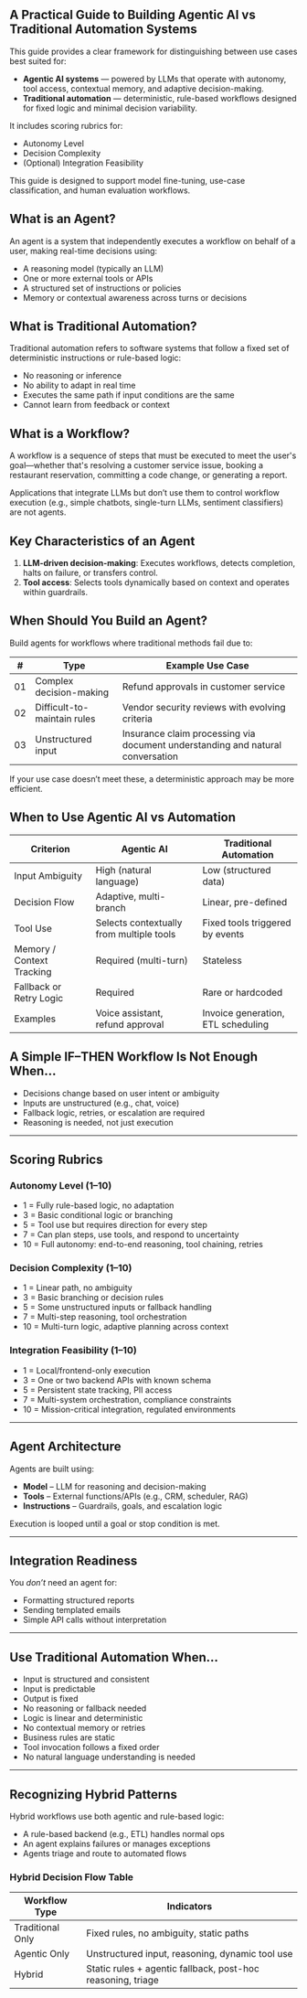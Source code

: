## A Practical Guide to Building Agentic AI vs Traditional Automation Systems

This guide provides a clear framework for distinguishing between use cases best suited for:

- **Agentic AI systems** — powered by LLMs that operate with autonomy, tool access, contextual memory, and adaptive decision-making.
- **Traditional automation** — deterministic, rule-based workflows designed for fixed logic and minimal decision variability.

It includes scoring rubrics for:

- Autonomy Level
- Decision Complexity
- (Optional) Integration Feasibility

This guide is designed to support model fine-tuning, use-case classification, and human evaluation workflows.



## What is an Agent?

An agent is a system that independently executes a workflow on behalf of a user, making real-time decisions using:

- A reasoning model (typically an LLM)
- One or more external tools or APIs
- A structured set of instructions or policies
- Memory or contextual awareness across turns or decisions



## What is Traditional Automation?

Traditional automation refers to software systems that follow a fixed set of deterministic instructions or rule-based logic:

- No reasoning or inference
- No ability to adapt in real time
- Executes the same path if input conditions are the same
- Cannot learn from feedback or context

## What is a Workflow?

A workflow is a sequence of steps that must be executed to meet the user's goal—whether that's resolving a customer service issue, booking a restaurant reservation, committing a code change, or generating a report.

Applications that integrate LLMs but don’t use them to control workflow execution (e.g., simple chatbots, single-turn LLMs, sentiment classifiers) are not agents.


## Key Characteristics of an Agent

1. **LLM-driven decision-making**: Executes workflows, detects completion, halts on failure, or transfers control.
2. **Tool access**: Selects tools dynamically based on context and operates within guardrails.


## When Should You Build an Agent?

Build agents for workflows where traditional methods fail due to:

| #   | Type                         | Example Use Case                                                                 |
|-----|------------------------------|----------------------------------------------------------------------------------|
| 01  | Complex decision-making      | Refund approvals in customer service                                            |
| 02  | Difficult-to-maintain rules | Vendor security reviews with evolving criteria                                  |
| 03  | Unstructured input           | Insurance claim processing via document understanding and natural conversation  |

If your use case doesn’t meet these, a deterministic approach may be more efficient.


## When to Use Agentic AI vs Automation

| Criterion                   | Agentic AI                               | Traditional Automation               |
|----------------------------|-------------------------------------------|--------------------------------------|
| Input Ambiguity            | High (natural language)                  | Low (structured data)                |
| Decision Flow              | Adaptive, multi-branch                   | Linear, pre-defined                  |
| Tool Use                   | Selects contextually from multiple tools | Fixed tools triggered by events      |
| Memory / Context Tracking  | Required (multi-turn)                    | Stateless                            |
| Fallback or Retry Logic    | Required                                 | Rare or hardcoded                    |
| Examples                   | Voice assistant, refund approval         | Invoice generation, ETL scheduling   |



## A Simple IF–THEN Workflow Is Not Enough When...

- Decisions change based on user intent or ambiguity
- Inputs are unstructured (e.g., chat, voice)
- Fallback logic, retries, or escalation are required
- Reasoning is needed, not just execution

---

## Scoring Rubrics

### Autonomy Level (1–10)

- 1 = Fully rule-based logic, no adaptation  
- 3 = Basic conditional logic or branching  
- 5 = Tool use but requires direction for every step  
- 7 = Can plan steps, use tools, and respond to uncertainty  
- 10 = Full autonomy: end-to-end reasoning, tool chaining, retries  

### Decision Complexity (1–10)

- 1 = Linear path, no ambiguity  
- 3 = Basic branching or decision rules  
- 5 = Some unstructured inputs or fallback handling  
- 7 = Multi-step reasoning, tool orchestration  
- 10 = Multi-turn logic, adaptive planning across context  

### Integration Feasibility (1–10)

- 1 = Local/frontend-only execution  
- 3 = One or two backend APIs with known schema  
- 5 = Persistent state tracking, PII access  
- 7 = Multi-system orchestration, compliance constraints  
- 10 = Mission-critical integration, regulated environments  

---

## Agent Architecture

Agents are built using:

- **Model** – LLM for reasoning and decision-making  
- **Tools** – External functions/APIs (e.g., CRM, scheduler, RAG)  
- **Instructions** – Guardrails, goals, and escalation logic  

Execution is looped until a goal or stop condition is met.

---

## Integration Readiness

You *don’t* need an agent for:

- Formatting structured reports  
- Sending templated emails  
- Simple API calls without interpretation  

---

## Use Traditional Automation When...

- Input is structured and consistent 
- Input is predictable
- Output is fixed  
- No reasoning or fallback needed  
- Logic is linear and deterministic  
- No contextual memory or retries  
- Business rules are static  
- Tool invocation follows a fixed order  
- No natural language understanding is needed  

---

## Recognizing Hybrid Patterns

Hybrid workflows use both agentic and rule-based logic:

- A rule-based backend (e.g., ETL) handles normal ops  
- An agent explains failures or manages exceptions  
- Agents triage and route to automated flows  

### Hybrid Decision Flow Table

| Workflow Type    | Indicators                                                  |
|------------------|-------------------------------------------------------------|
| Traditional Only | Fixed rules, no ambiguity, static paths                    |
| Agentic Only     | Unstructured input, reasoning, dynamic tool use            |
| Hybrid           | Static rules + agentic fallback, post-hoc reasoning, triage |

